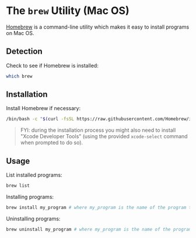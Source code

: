# The `brew` Utility (Mac OS)

[Homebrew](https://brew.sh/) is a command-line utility which makes it easy to install programs on Mac OS.

## Detection

Check to see if Homebrew is installed:

```sh
which brew
```

## Installation

Install Homebrew if necessary:

```sh
/bin/bash -c "$(curl -fsSL https://raw.githubusercontent.com/Homebrew/install/HEAD/install.sh)"
```

> FYI: during the installation process you might also need to install "Xcode Developer Tools" (using the provided `xcode-select` command when prompted to do so). 

## Usage

List installed programs:

```sh
brew list
```

Installing programs:

```sh
brew install my_program # where my_program is the name of the program to be installed
```

Uninstalling programs:

```sh
brew uninstall my_program # where my_program is the name of the program to be installed
```
